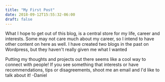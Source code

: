 ```yaml
---
title: "My First Post"
date: 2018-09-12T15:55:32-06:00
draft: false
---
```


What I hope to get out of this blog, is a central store for my life, career and interests. Some may not care much about my career, so I intend to have other content on here as well. I have created two blogs in the past on Wordpress, but they haven't really given me what I wanted


Putting my thoughts and projects out there seems like a cool way to connect with people! If you see something that interests or  have recommendations, tips or disagreements, shoot me an email and I'd like to talk about it!
-Daniel
